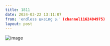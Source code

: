 ```yaml
---
title: 1811
date: 2024-03-22 13:11:07
from: 'endless шизing ⍼' (channel1162404975)
layout: post
---
```


![image](photos/photo_272@22-03-2024_13-11-07.jpg)


